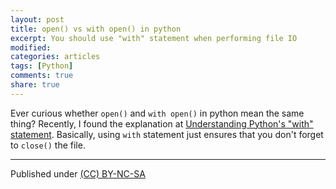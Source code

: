 ```yaml
---
layout: post
title: open() vs with open() in python
excerpt: You should use "with" statement when performing file IO
modified:
categories: articles
tags: [Python]
comments: true
share: true
---
```


Ever curious whether `open()` and `with open()` in python mean the same thing? Recently, I found the explanation at [Understanding Python's "with" statement](http://effbot.org/zone/python-with-statement.htm). Basically, using `with` statement just ensures that you don't forget to `close()` the file.

---
Published under <a rel="license" href="http://creativecommons.org/licenses/by-nc-sa/3.0/">(CC) BY-NC-SA </a>
